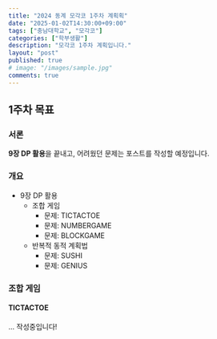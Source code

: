 ```yaml
---
title: "2024 동계 모각코 1주차 계획획"
date: "2025-01-02T14:30:00+09:00"
tags: ["충남대학교", "모각코"]
categories: ["학부생활"]
description: "모각코 1주차 계획입니다."
layout: "post"
published: true
# image: "/images/sample.jpg"
comments: true
---
```


## 1주차 목표
### 서론
**9장 DP 활용**을 끝내고, 어려웠던 문제는 포스트를 작성할 예정입니다.

### 개요
- 9장 DP 활용
  - 조합 게임
    - 문제: TICTACTOE
    - 문제: NUMBERGAME
    - 문제: BLOCKGAME
  - 반복적 동적 계획법
    - 문제: SUSHI
    - 문제: GENIUS

### 조합 게임
#### TICTACTOE

... 작성중입니다!
